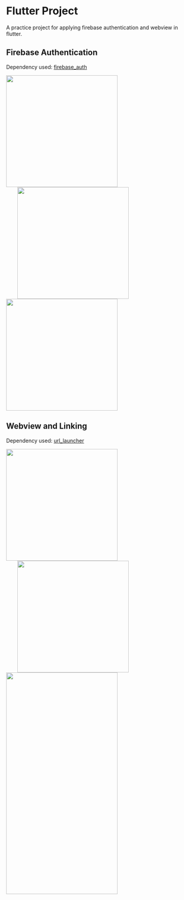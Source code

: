 # Flutter Project
A practice project for applying firebase authentication and webview in flutter.


## Firebase Authentication
Dependency used: [firebase_auth](https://pub.dev/packages/firebase_auth)

<p float="left">
  <img src ="https://user-images.githubusercontent.com/55135926/205827977-96855361-eff2-457a-8d7f-55d5192d900a.png" width = 300></img>
  <img src ="https://user-images.githubusercontent.com/55135926/205827035-a411d414-5615-4bcb-a912-545e1a150112.png" width = 300 hspace="30"></img>
  <img src ="https://user-images.githubusercontent.com/55135926/205824724-1dfece36-2125-4aa1-a85f-a47de10e52f1.png" width = 300></img>
</p>

## Webview and Linking
Dependency used: [url_launcher](https://pub.dev/packages/url_launcher)
<p float="left">
  <img src ="https://user-images.githubusercontent.com/55135926/205831727-def29144-1bbc-458b-af50-0260174430ab.png" width = 300></img>
  <img src ="https://user-images.githubusercontent.com/55135926/205832478-07ed0008-dd55-43f1-8d33-8de95a717adc.jpg" width = 300 hspace="30"></img>
  <img src ="https://user-images.githubusercontent.com/55135926/205831876-e04ed1be-834a-41eb-85f8-3a253f9cab62.png" width = 300 height = 595></img>
</p>
